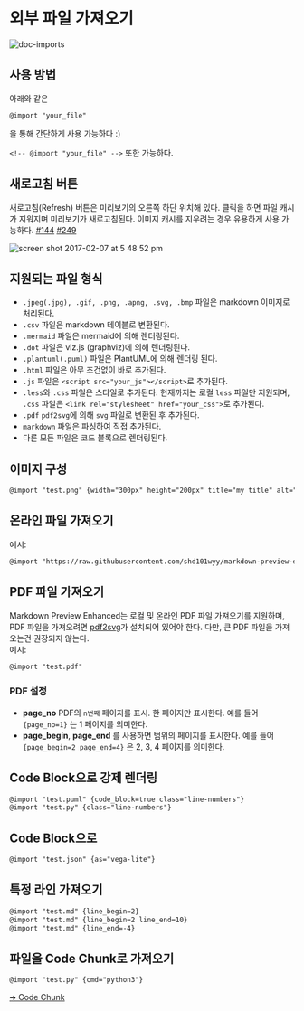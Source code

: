 # 외부 파일 가져오기

![doc-imports](https://cloud.githubusercontent.com/assets/1908863/22716507/f352a4b6-ed5b-11e6-9bac-88837f111de0.gif)

## 사용 방법

아래와 같은

`@import "your_file"`

을 통해 간단하게 사용 가능하다 :)

`<!-- @import "your_file" -->` 또한 가능하다.

## 새로고침 버튼

새로고침(Refresh) 버튼은 미리보기의 오른쪽 하단 위치해 있다. 클릭을 하면 파일 캐시가 지워지며 미리보기가 새로고침된다.
이미지 캐시를 지우려는 경우 유용하게 사용 가능하다. [#144](https://github.com/shd101wyy/markdown-preview-enhanced/issues/144) [#249](https://github.com/shd101wyy/markdown-preview-enhanced/issues/249)

![screen shot 2017-02-07 at 5 48 52 pm](https://cloud.githubusercontent.com/assets/1908863/22716917/c7088ae0-ed5d-11e6-8db9-e1ab035a3a2b.png)

## 지원되는 파일 형식

- `.jpeg(.jpg), .gif, .png, .apng, .svg, .bmp` 파일은 markdown 이미지로 처리된다.
- `.csv` 파일은 markdown 테이블로 변환된다.
- `.mermaid` 파일은 mermaid에 의해 렌더링된다.
- `.dot` 파일은 viz.js (graphviz)에 의해 렌더링된다.
- `.plantuml(.puml)` 파일은 PlantUML에 의해 렌더링 된다.
- `.html` 파일은 아무 조건없이 바로 추가된다.
- `.js` 파일은 `<script src="your_js"></script>`로 추가된다.
- `.less`와 `.css` 파일은 스타일로 추가된다. 현재까지는 로컬 `less` 파일만 지원되며, `.css` 파일은 `<link rel="stylesheet" href="your_css">`로 추가된다.
- `.pdf` `pdf2svg`에 의해 `svg` 파일로 변환된 후 추가된다.
- `markdown` 파일은 파싱하여 직접 추가된다.
- 다른 모든 파일은 코드 블록으로 렌더링된다.

## 이미지 구성

```markdown
@import "test.png" {width="300px" height="200px" title="my title" alt="my alt"}
```

## 온라인 파일 가져오기

예시:

```markdown
@import "https://raw.githubusercontent.com/shd101wyy/markdown-preview-enhanced/master/LICENSE.md"
```

## PDF 파일 가져오기

Markdown Preview Enhanced는 로컬 및 온라인 PDF 파일 가져오기를 지원하며, PDF 파일을 가져오려면 [pdf2svg](extra.md)가 설치되어 있어야 한다. 다만, 큰 PDF 파일을 가져오는건 권장되지 않는다.  
예시:

```markdown
@import "test.pdf"
```

### PDF 설정

- **page_no**
  PDF의 `n번째` 페이지를 표시. 한 페이지만 표시한다. 예를 들어 `{page_no=1}` 는 1 페이지를 의미한다.
- **page_begin**, **page_end**
  를 사용하면 범위의 페이지를 표시한다. 예를 들어 `{page_begin=2 page_end=4}` 은 2, 3, 4 페이지를 의미한다.

## Code Block으로 강제 렌더링

```markdown
@import "test.puml" {code_block=true class="line-numbers"}
@import "test.py" {class="line-numbers"}
```

## Code Block으로

```markdown
@import "test.json" {as="vega-lite"}
```

## 특정 라인 가져오기

```markdown
@import "test.md" {line_begin=2}
@import "test.md" {line_begin=2 line_end=10}
@import "test.md" {line_end=-4}
```

## 파일을 Code Chunk로 가져오기

```markdown
@import "test.py" {cmd="python3"}
```

[➔ Code Chunk](ko-kr/code-chunk.md)
